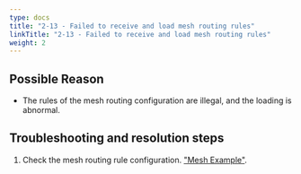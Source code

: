 ```yaml
---
type: docs
title: "2-13 - Failed to receive and load mesh routing rules"
linkTitle: "2-13 - Failed to receive and load mesh routing rules"
weight: 2
---
```


## Possible Reason

* The rules of the mesh routing configuration are illegal, and the loading is abnormal.

## Troubleshooting and resolution steps
1. Check the mesh routing rule configuration. ["Mesh Example"](/zh-cn/overview/tasks/mesh/).



<p style="margin-top: 3rem;"> </p>
